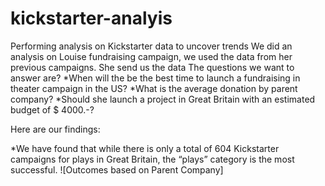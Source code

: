 # kickstarter-analyis
Performing analysis on Kickstarter data to uncover trends
We did an analysis on Louise fundraising campaign, we used the data from her previous campaigns. She send us the data 
The questions we want to answer are? 
*When will the be the best time to launch a fundraising in theater campaign in the US?
*What is the average donation by parent company? 
*Should she launch a project in Great Britain with an estimated budget of $ 4000.-?

Here are our findings:


*We have found that while there is only a total of 604 Kickstarter campaigns for plays in Great Britain, the “plays” category is the most successful.
![Outcomes based on Parent Company]

